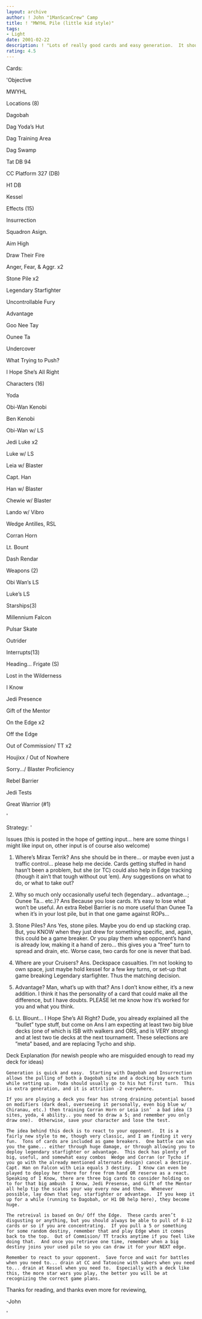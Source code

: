 ```yaml
---
layout: archive
author: ! John "1ManScanCrew" Camp
title: ! "MWYHL Pile (little kid style)"
tags:
- Light
date: 2001-02-22
description: ! "Lots of really good cards and easy generation.  It should be able to react to many different archetypes, and has much replacable tech for meta decisions."
rating: 4.5
---
```

Cards: 

'Objective

MWYHL		


Locations (8)	

Dagobah 		

Dag Yoda&#8217;s Hut

Dag Training Area

Dag Swamp

Tat DB 94

CC Platform 327 (DB)

H1 DB

Kessel


Effects (15)	

Insurrection		

Squadron Asign.		

Aim High		

Draw Their Fire		

Anger, Fear, & Aggr.  x2		

Stone Pile x2

Legendary Starfighter

Uncontrollable Fury

Advantage

Goo Nee Tay

Ounee Ta

Undercover

What Trying to Push?

I Hope She&#8217;s All Right


Characters (16)

Yoda

Obi-Wan Kenobi

Ben Kenobi

Obi-Wan w/ LS

Jedi Luke  x2

Luke w/ LS

Leia w/ Blaster

Capt. Han

Han w/ Blaster

Chewie w/ Blaster

Lando w/ Vibro

Wedge Antilles, RSL

Corran Horn

Lt. Bount 

Dash Rendar


Weapons (2)

Obi Wan&#8217;s LS

Luke&#8217;s LS


Starships(3)	

Millennium Falcon

Pulsar Skate

Outrider


Interrupts(13)	

Heading&#8230; Frigate	(S)

Lost in the Wilderness

I Know

Jedi Presence

Gift of the Mentor

On the Edge x2

Off the Edge  		

Out of Commission/ TT x2

Houjixx / Out of Nowhere

Sorry&#8230;/ Blaster Proficiency

Rebel Barrier


Jedi Tests	

Great Warrior (#1)

'

Strategy: '

Issues (this is posted in the hope of getting input… here are some things I might like input on, other input is	of course also welcome)


1)  Where’s Mirax Terrik?  Ans she should be in there... or maybe even just a traffic control... please help	me decide.  Cards getting stuffed in hand hasn’t been a problem, but she (or TC) could also help in Edge tracking (though it ain’t that tough without out ’em).  Any suggestions on what to do, or	what to take out?


2)  Why so much only occasionally useful tech (legendary... advantage...; Ounee Ta... etc.)?  Ans Because	you lose cards.  It’s easy to lose what won’t be useful.  An extra Rebel Barrier is no more useful	than Ounee Ta when it’s in your lost pile, but in that one game against ROPs...


3)  Stone Piles?  Ans  Yes, stone piles.  Maybe you do end up stacking crap.  But, you KNOW when they just drew for something specific, and, again, this could be a game breaker.  Or you play them when opponent’s hand is already low, making it a hand of zero... this gives you a ”free” turn to	spread and drain, etc.  Worse case,  two cards for one is never that bad.


4)  Where are your Cruisers?  Ans.  Deckspace casualties.  I’m not looking to own space, just maybe hold	kessel for a few key turns, or set-up that game breaking Legendary starfighter.  Thus the matching decision. 


5)  Advantage? Man, what’s up with that?  Ans  I don’t know either, it’s a new addition.  I think it has the personality of a card that could make all the difference, but I have doubts.  PLEASE let me know how it’s worked for you and what you think.


6)  Lt. Blount... I Hope She’s All Right?  Dude, you already explained all the ”bullet” type stuff, but come on   Ans  I am expecting at least two big blue decks (one of which is ISB with walkers and ORS, and is VERY strong) and at lest two tie decks at the next tournament.  These selections are ”meta”  based, and are replacing Tycho and ship. 


Deck Explanation (for newish people who are misguided enough to read my deck for ideas)



	Generation is quick and easy.  Starting with Dagobah and Insurrection allows the pulling of both a Dagobah site and a docking bay each turn while setting up.  Yoda should usually go to his hut first turn.  This is extra generation, and it is attrition -2 everywhere.

	If you are playing a deck you fear has strong draining potential based on modifiers (dark deal, overseeing it personally, even big blue w/ Chiranau, etc.) then training Corran Horn or Leia isn’  a bad idea (3 sites, yoda, 4 ability.. you need to draw a 5; and remember you only draw one).  Otherwise, save your character and lose the test.

	The idea behind this deck is to react to your opponent.  It is a fairly new style to me, though very classic, and I am finding it very fun.  Tons of cards are included as game breakers.  One battle can win you the game... either through huge damage, or through allowing you to deploy legendary starfighter or advantage.  This deck has plenty of big, useful, and somewhat easy combos  Wedge and Corran (or Tycho if you go with the already mentioned alternate design) cancel a destiny.  Capt. Han on Falcon with Leia equals 3 destiny.  I Know can even be played to deploy her there for free from hand OR reserve as a react.  Speaking of I Know, there are three big cards to consider holding on to for that big ambush  I Know, Jedi Presense, and Gift of the Mentor all help tip the scales your way every now and then.  Whenever possible, lay down that leg. starfighter or advantage.  If you keep it up for a while (running to Dagobah, or H1 DB help here), they become huge.

	The retreival is based on On/ Off the Edge.  These cards aren’t  disgusting or anything, but you should always be able to pull of 8-12 cards or so if you are concentrating.  If you pull a 5 or something for some random destiny, remember that and play Edge when it comes back to the top.  Out of Commision/ TT tracks anytime if you feel like doing that.  And once you retrieve one time, remember when a big destiny joins your used pile so you can draw it for your NEXT edge.

	Remember to react to your opponent.  Save force and wait for battles when you need to... drain at CC and Tatooine with sabers when you need to... drain at Kessel when you need to.  Especially with a deck like this, the more star wars you play, the better you will be at recognizing the correct game plans.  


Thanks for reading, and thanks even more for reviewing,


-John


'
